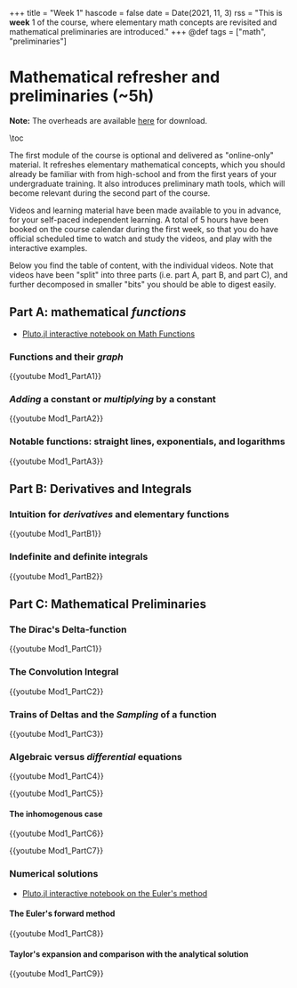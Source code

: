 +++
title = "Week 1"
hascode = false
date = Date(2021, 11, 3)
rss = "This is **week** 1 of the course, where elementary math concepts are revisited and mathematical preliminaries are introduced."
+++
@def tags = ["math", "preliminaries"]

# Mathematical refresher and preliminaries (~5h)

**Note:** The overheads are available [here](https://github.com/mgiugliano/ComputationalNeurobiologyCourse/tree/main/overheads/MathPreliminaries) for download.


\toc

The first module of the course is optional and delivered as "online-only" material. It refreshes elementary mathematical concepts, which you should already be familiar with from high-school and from the first years of your undergraduate training. It also introduces preliminary math tools, which will become relevant during the second part of the course. 


Videos and learning material have been made available to you in advance, for your self-paced independent learning. A total of 5 hours have been booked on the course calendar during the first week, so that you do have official scheduled time to watch and study the videos, and play with the interactive examples.


Below you find the table of content, with the individual videos. Note that videos have been "split" into three parts (i.e. part A, part B, and part C), and further decomposed in smaller "bits" you should be able to digest easily.

## Part A: mathematical _functions_

- [Pluto.jl interactive notebook on Math Functions](https://mgiugliano.github.io/ComputationalNeurobiologyCourse/Functions_of_one_variable.html)

### Functions and their _graph_

{{youtube Mod1_PartA1}}

### _Adding_ a constant or _multiplying_ by a constant

{{youtube Mod1_PartA2}}

### Notable functions: straight lines, exponentials, and logarithms

{{youtube Mod1_PartA3}}


## Part B: Derivatives and Integrals

### Intuition for _derivatives_ and elementary functions

{{youtube Mod1_PartB1}}

### Indefinite and definite integrals

{{youtube Mod1_PartB2}}


## Part C: Mathematical Preliminaries

### The Dirac's Delta-function

{{youtube Mod1_PartC1}}

### The Convolution Integral

{{youtube Mod1_PartC2}}

### Trains of Deltas and the _Sampling_ of a function

{{youtube Mod1_PartC3}}

### Algebraic versus _differential_ equations

{{youtube Mod1_PartC4}}

{{youtube Mod1_PartC5}}

#### The inhomogenous case

{{youtube Mod1_PartC6}}

{{youtube Mod1_PartC7}}

### Numerical solutions

- [Pluto.jl interactive notebook on the Euler's method](https://mgiugliano.github.io/ComputationalNeurobiologyCourse/OrdinaryDifferentialEquation.html)


#### The Euler's forward method

{{youtube Mod1_PartC8}}

#### Taylor's expansion and comparison with the analytical solution

{{youtube Mod1_PartC9}}


